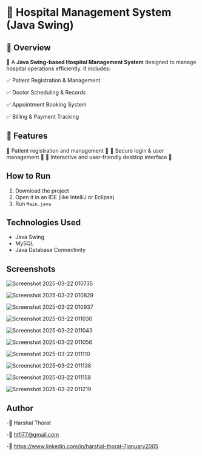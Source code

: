 # 🏥 Hospital Management System (Java Swing)

## 📌 Overview
🔹 A **Java Swing-based Hospital Management System** designed to manage hospital operations efficiently. It includes:

✅ Patient Registration & Management

✅ Doctor Scheduling & Records

✅ Appointment Booking System

✅ Billing & Payment Tracking

## 🚀 Features
🔸 Patient registration and management 🏥
🔸 Secure login & user management 🔐
🔸 Interactive and user-friendly desktop interface 🎨

## How to Run
1. Download the project  
2. Open it in an IDE (like IntelliJ or Eclipse)  
3. Run `Main.java`  

## Technologies Used
- Java Swing  
- MySQL 
- Java Database Connectivity 

## Screenshots  
![Screenshot 2025-03-22 010735](https://github.com/user-attachments/assets/7bffa4f2-56e0-4c3c-9ee7-915ac56f26d4)

![Screenshot 2025-03-22 010829](https://github.com/user-attachments/assets/1f3a3537-1c19-4075-b7ec-5709f27d2a04)

![Screenshot 2025-03-22 010937](https://github.com/user-attachments/assets/7b6a1d84-1266-40a0-99f1-288ae362dd1c)

![Screenshot 2025-03-22 011030](https://github.com/user-attachments/assets/4a9e5400-97a1-44e9-8d21-f53cf2c2779d)

![Screenshot 2025-03-22 011043](https://github.com/user-attachments/assets/f7499888-f5f1-498d-b9d1-2e2c085e929b)

![Screenshot 2025-03-22 011056](https://github.com/user-attachments/assets/2e32f7a4-8746-4511-b529-319256b3d79a)

![Screenshot 2025-03-22 011110](https://github.com/user-attachments/assets/1d83caed-9ede-44b9-a8b3-851b73b19a94)

![Screenshot 2025-03-22 011138](https://github.com/user-attachments/assets/dfa0ff27-c17c-4cda-a8a9-549b386bf74d)

![Screenshot 2025-03-22 011158](https://github.com/user-attachments/assets/1a1c6bc8-c165-4bbf-88d1-d3661b573090)

![Screenshot 2025-03-22 011219](https://github.com/user-attachments/assets/01b44679-6a6f-436a-baaf-aeadb94540f5)


## Author  
-👤 Harshal Thorat

-📧 htfj77@gmail.com

-🔗 https://www.linkedin.com/in/harshal-thorat-7january2005
